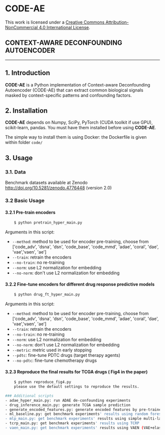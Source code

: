 # CODE-AE


This work is licensed under a
[Creative Commons Attribution-NonCommercial 4.0 International License][cc-by-nc].


[cc-by-nc]: http://creativecommons.org/licenses/by-nc/4.0/
[cc-by-nc-image]: https://licensebuttons.net/l/by-nc/4.0/88x31.png
[cc-by-nc-shield]: https://img.shields.io/badge/License-CC%20BY--NC%204.0-lightgrey.svg

## CONTEXT-AWARE DECONFOUNDING AUTOENCODER
-----------------------------------------------------------------

## 1. Introduction
**CODE-AE** is a Python implementation of Context-aware Deconfounding Autoencoder (CODE-AE) that can extract common biological signals masked by context-specific patterns and confounding factors.

## 2. Installation

**CODE-AE** depends on Numpy, SciPy, PyTorch (CUDA toolkit if use GPU), scikit-learn, pandas. 
You must have them installed before using **CODE-AE**.

The simple way to install them is using Docker: the Dockerfile is given within folder ``code/``

## 3. Usage

### 3.1. Data

Benchmark datasets available at Zenodo http://doi.org/10.5281/zenodo.4776448  (version 2.0)

### 3.2 Basic Usage 
#### 3.2.1 Pre-train encoders
```sh
    $ python pretrain_hyper_main.py
```
Arguments in this script:
* ``--method``:       method to be used for encoder pre-training, choose from \['code_adv', 'dsna', 'dsn', 'code_base', 'code_mmd', 'adae', 'coral', 'dae', 'vae','vaen', 'ae'\]
* ``--train``:        retrain the encoders
* ``--no-train``:     no re-training
* ``--norm``:        use L2 normalization for embedding
* ``--no-norm``:     don't use L2 normalization for embedding

#### 3.2.2 Fine-tune encoders for different drug response predictive models
```sh
    $ python drug_ft_hyper_main.py
```
Arguments in this script:
* ``--method``:       method to be used for encoder pre-training, choose from \['code_adv', 'dsna', 'dsn', 'code_base', 'code_mmd', 'adae', 'coral', 'dae', 'vae','vaen', 'ae'\]
* ``--train``:        retrain the encoders
* ``--no-train``:     no re-training
* ``--norm``:        use L2 normalization for embedding
* ``--no-norm``:     don't use L2 normalization for embedding
* ``--metric``:     metric used in early stopping
*  ``--pdtc``:  fine-tune PDTC drugs (target therapy agents)
*  ``--no-pdtc``:  fine-tune chemotherapy drugs

#### 3.2.3 Reproduce the final results for TCGA drugs ( Fig4 in the paper)
```sh 
    $ python reproduce_fig4.py
    please use the default settings to reproduce the results.
    
### Additional scripts
- adae_hyper_main.py: run ADAE de-confounding experiments
- drug_inference_main.py: generate TCGA sample prediction
- generate_encoded_features.py: generate encoded features by pre-trained encoders
- ml_baseline.py: get benchmark experiments' results using random forest and elastic net
- mlp_main.py: get benchmark experiments' results using simple multi-layer neural network
- tcrp_main.py: get benchmark experiments' results using TCRP
- vaen_main.py: get benchmark experiments' results using VAEN (VAE+elastic net)
